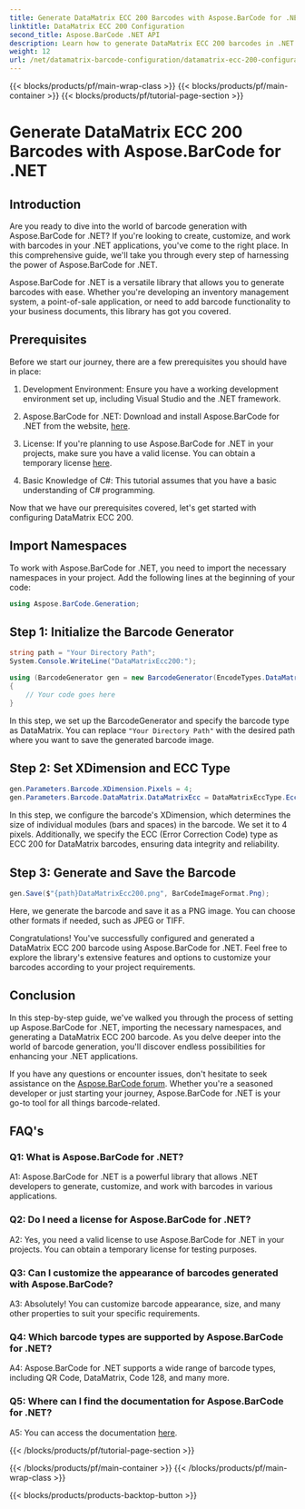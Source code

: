 ```yaml
---
title: Generate DataMatrix ECC 200 Barcodes with Aspose.BarCode for .NET
linktitle: DataMatrix ECC 200 Configuration
second_title: Aspose.BarCode .NET API
description: Learn how to generate DataMatrix ECC 200 barcodes in .NET using Aspose.BarCode. Streamline operations with efficient barcode creation.
weight: 12
url: /net/datamatrix-barcode-configuration/datamatrix-ecc-200-configuration/
---
```


{{< blocks/products/pf/main-wrap-class >}}
{{< blocks/products/pf/main-container >}}
{{< blocks/products/pf/tutorial-page-section >}}

# Generate DataMatrix ECC 200 Barcodes with Aspose.BarCode for .NET

## Introduction

Are you ready to dive into the world of barcode generation with Aspose.BarCode for .NET? If you're looking to create, customize, and work with barcodes in your .NET applications, you've come to the right place. In this comprehensive guide, we'll take you through every step of harnessing the power of Aspose.BarCode for .NET.

Aspose.BarCode for .NET is a versatile library that allows you to generate barcodes with ease. Whether you're developing an inventory management system, a point-of-sale application, or need to add barcode functionality to your business documents, this library has got you covered.

## Prerequisites

Before we start our journey, there are a few prerequisites you should have in place:

1. Development Environment: Ensure you have a working development environment set up, including Visual Studio and the .NET framework.

2. Aspose.BarCode for .NET: Download and install Aspose.BarCode for .NET from the website, [here](https://releases.aspose.com/barcode/net/).

3. License: If you're planning to use Aspose.BarCode for .NET in your projects, make sure you have a valid license. You can obtain a temporary license [here](https://purchase.aspose.com/temporary-license/).

4. Basic Knowledge of C#: This tutorial assumes that you have a basic understanding of C# programming.

Now that we have our prerequisites covered, let's get started with configuring DataMatrix ECC 200.

## Import Namespaces

To work with Aspose.BarCode for .NET, you need to import the necessary namespaces in your project. Add the following lines at the beginning of your code:

```csharp
using Aspose.BarCode.Generation;
```

## Step 1: Initialize the Barcode Generator

```csharp
string path = "Your Directory Path";
System.Console.WriteLine("DataMatrixEcc200:");

using (BarcodeGenerator gen = new BarcodeGenerator(EncodeTypes.DataMatrix, "Åspóse.Barcóde©"))
{
    // Your code goes here
}
```

In this step, we set up the BarcodeGenerator and specify the barcode type as DataMatrix. You can replace `"Your Directory Path"` with the desired path where you want to save the generated barcode image.

## Step 2: Set XDimension and ECC Type

```csharp
gen.Parameters.Barcode.XDimension.Pixels = 4;
gen.Parameters.Barcode.DataMatrix.DataMatrixEcc = DataMatrixEccType.Ecc200;
```

In this step, we configure the barcode's XDimension, which determines the size of individual modules (bars and spaces) in the barcode. We set it to 4 pixels. Additionally, we specify the ECC (Error Correction Code) type as ECC 200 for DataMatrix barcodes, ensuring data integrity and reliability.

## Step 3: Generate and Save the Barcode

```csharp
gen.Save($"{path}DataMatrixEcc200.png", BarCodeImageFormat.Png);
```

Here, we generate the barcode and save it as a PNG image. You can choose other formats if needed, such as JPEG or TIFF.

Congratulations! You've successfully configured and generated a DataMatrix ECC 200 barcode using Aspose.BarCode for .NET. Feel free to explore the library's extensive features and options to customize your barcodes according to your project requirements.

## Conclusion

In this step-by-step guide, we've walked you through the process of setting up Aspose.BarCode for .NET, importing the necessary namespaces, and generating a DataMatrix ECC 200 barcode. As you delve deeper into the world of barcode generation, you'll discover endless possibilities for enhancing your .NET applications.

If you have any questions or encounter issues, don't hesitate to seek assistance on the [Aspose.BarCode forum](https://forum.aspose.com/c/barcode/13). Whether you're a seasoned developer or just starting your journey, Aspose.BarCode for .NET is your go-to tool for all things barcode-related.

## FAQ's

### Q1: What is Aspose.BarCode for .NET?

A1: Aspose.BarCode for .NET is a powerful library that allows .NET developers to generate, customize, and work with barcodes in various applications.

### Q2: Do I need a license for Aspose.BarCode for .NET?

A2: Yes, you need a valid license to use Aspose.BarCode for .NET in your projects. You can obtain a temporary license for testing purposes.

### Q3: Can I customize the appearance of barcodes generated with Aspose.BarCode?

A3: Absolutely! You can customize barcode appearance, size, and many other properties to suit your specific requirements.

### Q4: Which barcode types are supported by Aspose.BarCode for .NET?

A4: Aspose.BarCode for .NET supports a wide range of barcode types, including QR Code, DataMatrix, Code 128, and many more.

### Q5: Where can I find the documentation for Aspose.BarCode for .NET?

A5: You can access the documentation [here](https://reference.aspose.com/barcode/net/).

{{< /blocks/products/pf/tutorial-page-section >}}

{{< /blocks/products/pf/main-container >}}
{{< /blocks/products/pf/main-wrap-class >}}

{{< blocks/products/products-backtop-button >}}
